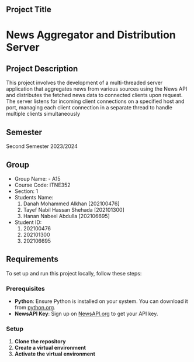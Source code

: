 ## Project Title

# News Aggregator and Distribution Server

## Project Description

This project involves the development of a multi-threaded server application that aggregates news from various sources using the News API and distributes the fetched news data to connected clients upon request. The server listens for incoming client connections on a specified host and port, managing each client connection in a separate thread to handle multiple clients simultaneously

## Semester
Second Semester 2023/2024

## Group

- Group Name: - A15
- Course Code: ITNE352
- Section: 1
- Students Name: 
  1. Danah Mohammed Alkhan [202100476]
  2. Tayef Nabil Hassan Shehada [202101300]
  3. Hanan Nabeel Abdulla [202106695]
- Student ID:
  1. 202100476
  2. 202101300
  3. 202106695

## Requirements

To set up and run this project locally, follow these steps:

### Prerequisites

- **Python**: Ensure Python is installed on your system. You can download it from [python.org](https://www.python.org/downloads/).
- **NewsAPI Key**: Sign up on [NewsAPI.org](https://newsapi.org/) to get your API key.

### Setup

1. **Clone the repository**
2. **Create a virtual environment**
3. **Activate the virtual environment**

